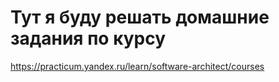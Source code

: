 # Тут я буду решать домашние задания по курсу 
https://practicum.yandex.ru/learn/software-architect/courses